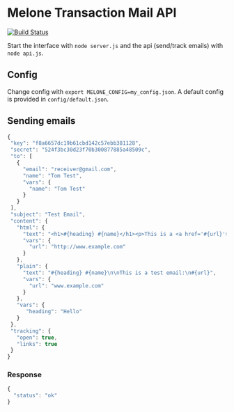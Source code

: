 # Melone Transaction Mail API

[![Build Status](https://secure.travis-ci.org/t-visualappeal/melone.png)](http://travis-ci.org/t-visualappeal/melone)

Start the interface with `node server.js` and the api (send/track emails) with `node api.js`.

## Config

Change config with `export MELONE_CONFIG=my_config.json`. A default config is provided in `config/default.json`.

## Sending emails

```javascript
{
 "key": "f8a6657dc19b61cbd142c57ebb381128",
 "secret": "524f3bc30d23f70b300877885a48509c",
 "to": [
   {
     "email": "receiver@gmail.com",
     "name": "Tom Test",
     "vars": {
       "name": "Tom Test"
     }
   }
 ],
 "subject": "Test Email",
 "content": {
   "html": {
     "text": "<h1>#{heading} #{name}</h1><p>This is a <a href='#{url}'>test</a> email</p>",
     "vars": {
       "url": "http://www.example.com"
     }
   },
   "plain": {
     "text": "#{heading} #{name}\n\nThis is a test email:\n#{url}",
     "vars": {
       "url": "www.example.com"
     }
   },
   "vars": {
      "heading": "Hello"
   }
 },
 "tracking": {
   "open": true,
   "links": true
 }
}
```

### Response

```javascript
{
  "status": "ok"
}
```